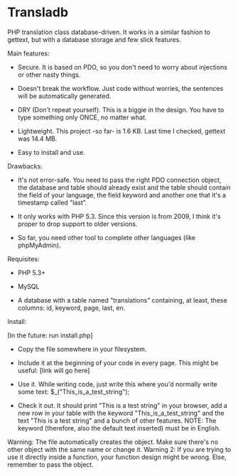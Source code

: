 Transladb
=========

PHP translation class database-driven. It works in a similar fashion to gettext, but with a database storage and few slick features.

Main features:

- Secure. It is based on PDO, so you don't need to worry about injections or other nasty things.

- Doesn't break the workflow. Just code without worries, the sentences will be automatically generated.

- DRY (Don't repeat yourself). This is a biggie in the design. You have to type something only ONCE, no matter what.

- Lightweight. This project -so far- is 1.6 KB. Last time I checked, gettext was 14.4 MB.

- Easy to install and use.


Drawbacks:

- It's not error-safe. You need to pass the right PDO connection object, the database and table should already exist and the table should contain the field of your language, the field keyword and another one that it's a timestamp called "last".

- It only works with PHP 5.3. Since this version is from 2009, I think it's proper to drop support to older versions.

- So far, you need other tool to complete other languages (like phpMyAdmin).

Requisites:

- PHP 5.3+

- MySQL

- A database with a table named "translations" containing, at least, these columns: id, keyword, page, last, en.

Install:

[In the future: run install.php]

- Copy the file somewhere in your filesystem.

- Include it at the beginning of your code in every page. This might be useful: [link will go here]

- Use it. While writing code, just write this where you'd normally write some text: $_("This_is_a_test_string");

- Check it out. It should print "This is a test string" in your browser, add a new row in your table with the keyword "This_is_a_test_string" and the text "This is a test string" and a bunch of other features. NOTE: The keyword (therefore, also the default text inserted) must be in English.

Warning: The file automatically creates the object. Make sure there's no other object with the same name or change it.
Warning 2: If you are trying to use it directly inside a function, your function design might be wrong. Else, remember to pass the object.
